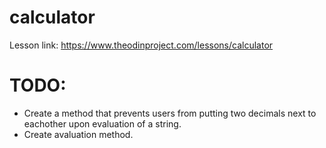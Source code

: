 # calculator

Lesson link: https://www.theodinproject.com/lessons/calculator

# TODO:

- Create a method that prevents users from putting two decimals next to eachother upon evaluation of a string.
- Create avaluation method.

